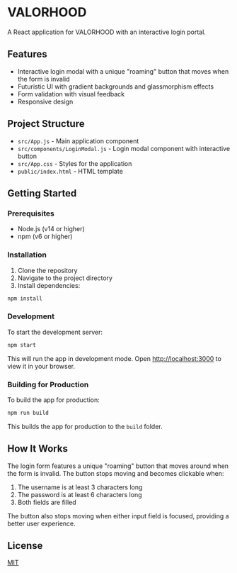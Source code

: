 # VALORHOOD

A React application for VALORHOOD with an interactive login portal.

## Features

- Interactive login modal with a unique "roaming" button that moves when the form is invalid
- Futuristic UI with gradient backgrounds and glassmorphism effects
- Form validation with visual feedback
- Responsive design

## Project Structure

- `src/App.js` - Main application component
- `src/components/LoginModal.js` - Login modal component with interactive button
- `src/App.css` - Styles for the application
- `public/index.html` - HTML template

## Getting Started

### Prerequisites

- Node.js (v14 or higher)
- npm (v6 or higher)

### Installation

1. Clone the repository
2. Navigate to the project directory
3. Install dependencies:

```bash
npm install
```

### Development

To start the development server:

```bash
npm start
```

This will run the app in development mode. Open [http://localhost:3000](http://localhost:3000) to view it in your browser.

### Building for Production

To build the app for production:

```bash
npm run build
```

This builds the app for production to the `build` folder.

## How It Works

The login form features a unique "roaming" button that moves around when the form is invalid. The button stops moving and becomes clickable when:

1. The username is at least 3 characters long
2. The password is at least 6 characters long
3. Both fields are filled

The button also stops moving when either input field is focused, providing a better user experience.

## License

[MIT](LICENSE)
